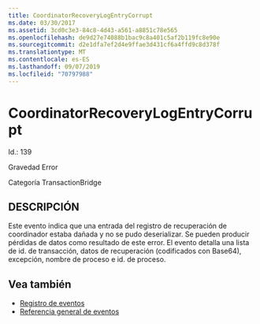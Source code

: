 ```yaml
---
title: CoordinatorRecoveryLogEntryCorrupt
ms.date: 03/30/2017
ms.assetid: 3cd0c3e3-84c8-4d43-a561-a8851c78e565
ms.openlocfilehash: de9d27e74088b1bac9c8a401c5af2b119fc8e90e
ms.sourcegitcommit: d2e1dfa7ef2d4e9ffae3d431cf6a4ffd9c8d378f
ms.translationtype: MT
ms.contentlocale: es-ES
ms.lasthandoff: 09/07/2019
ms.locfileid: "70797988"
---
```

# <a name="coordinatorrecoverylogentrycorrupt"></a>CoordinatorRecoveryLogEntryCorrupt
Id.: 139  
  
 Gravedad Error  
  
 Categoría TransactionBridge  
  
## <a name="description"></a>DESCRIPCIÓN  
 Este evento indica que una entrada del registro de recuperación de coordinador estaba dañada y no se pudo deserializar. Se pueden producir pérdidas de datos como resultado de este error. El evento detalla una lista de id. de transacción, datos de recuperación (codificados con Base64), excepción, nombre de proceso e id. de proceso.  
  
## <a name="see-also"></a>Vea también

- [Registro de eventos](index.md)
- [Referencia general de eventos](events-general-reference.md)
